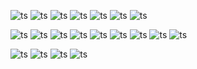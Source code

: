 
<div id="pannel">

  
 ![ts](https://img.shields.io/badge/Typescript-13.0.3-black)
 ![ts](https://img.shields.io/badge/ES6-black)
 ![ts](https://img.shields.io/badge/Next.js-12.3.4-black)
 ![ts](https://img.shields.io/badge/SSR-black)
 ![ts](https://img.shields.io/badge/React-18.2.0-purple)
![ts](https://img.shields.io/badge/React-Native-purple)
![ts](https://img.shields.io/badge/Android-api33-purple)

 ![ts](https://img.shields.io/badge/Angular-15-purple)
 ![ts](https://img.shields.io/badge/RTK-blue)
 ![ts](https://img.shields.io/badge/Nginx-red)
 ![ts](https://img.shields.io/badge/AWS-purple)
  ![ts](https://img.shields.io/badge/CloudFlare-black)
 ![ts](https://img.shields.io/badge/SWR-blue)
 ![ts](https://img.shields.io/badge/npm-red)
 ![ts](https://img.shields.io/badge/yarn-purple)
 ![ts](https://img.shields.io/badge/express-black)
 
![ts](https://img.shields.io/badge/zustand-purple)
![ts](https://img.shields.io/badge/mui-blue)
![ts](https://img.shields.io/badge/docker-red)
![ts](https://img.shields.io/badge/Tanstack-Query-blue)


</div>
<p align="center">
</p>
 

